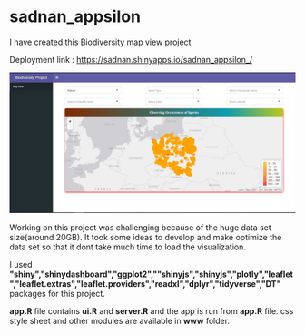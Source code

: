 # sadnan_appsilon
I have created this Biodiversity map view project 

Deployment link : https://sadnan.shinyapps.io/sadnan_appsilon_/

![Biodiversity Project](https://github.com/sadnanMohosin/sadnan_appsilon/blob/master/map.JPG)

Working on this project was challenging because of the huge data set size(around 20GB). It took some ideas to develop and make optimize the data set so that it dont take much time to load the visualization. 

I used **"shiny","shinydashboard","ggplot2",""shinyjs","shinyjs","plotly","leaflet","leaflet.extras","leaflet.providers","readxl","dplyr","tidyverse","DT"** packages for this project.

**app.R** file contains **ui.R** and **server.R** and the app is run from **app.R** file. css style sheet and other modules are available in **www** folder.